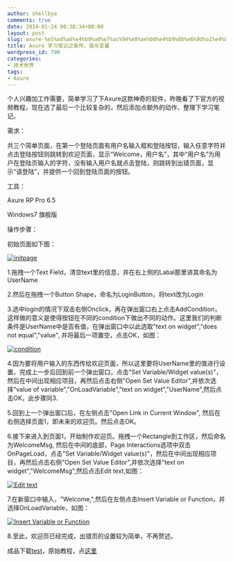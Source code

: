 ```yaml
---
author: shellbye
comments: true
date: 2014-01-24 00:38:34+00:00
layout: post
slug: axure-%e5%ad%a6%e4%b9%a0%e7%ac%94%e8%ae%b0%e4%b9%8b%e6%9d%a1%e4%bb%b6%e3%80%81%e5%80%bc%e4%b8%8e%e5%8f%98%e9%87%8f
title: Axure 学习笔记之条件、值与变量
wordpress_id: 790
categories:
- 技术世界
tags:
- Axure
---
```


个人兴趣加工作需要，简单学习了下Axure这款神奇的软件，昨晚看了下官方的视频教程，现在选了最后一个比较复杂的，然后添加点额外的动作，整理下学习笔记。

需求：

共三个简单页面，在第一个登陆页面有用户名输入框和登陆按钮，输入任意字符并点击登陆按钮则跳转到欢迎页面，显示“Welcome，用户名”，其中“用户名”为用户在登陆页输入的字符，没有输入用户名就点击登陆，则跳转到出错页面，显示“请登陆”，并提供一个回到登陆页面的按钮。

工具：

Axure RP Pro 6.5

Windows7 旗舰版[
](http://baijianguo-mystorage.stor.sinaapp.com/uploads/2014/01/主页.html)

操作步骤：

初始页面如下图：

[![initpage](http://baijianguo-mystorage.stor.sinaapp.com/uploads/2014/01/1-300x158.png)](http://baijianguo-mystorage.stor.sinaapp.com/uploads/2014/01/1.png)



1.拖拽一个Text Field，清空text里的信息，并在右上侧的Labal那里讲其命名为UserName

2.然后在拖拽一个Button Shape，命名为LoginButton，将text改为Login

3.选中login的情况下双击右侧Onclick，再在弹出窗口右上点击AddCondition，这样做的意义是使得按钮在不同的condition下做出不同的动作。这里我们的判断条件是UserName中是否有值，在弹出窗口中以此选取"text on widget","does not equal","value", 并将最后一项置空，点击OK，如图：

[![condition](http://baijianguo-mystorage.stor.sinaapp.com/uploads/2014/01/2-300x176.png)](http://baijianguo-mystorage.stor.sinaapp.com/uploads/2014/01/2.png)



4.因为要将用户输入的东西传给欢迎页面，所以这里要将UserName里的值进行设置，完成上一步后回到前一个弹出窗口，点击"Set Variable/Widget value(s)"，然后在中间出现相应项目，再然后点击右侧"Open Set Value Editor",并依次选择"value of variable","OnLoadVariable","text on widget","UserName",然后点击OK，此步骤同3.

5.回到上一个弹出窗口后，在左侧点击"Open Link in Current Window", 然后在右侧选择页面1，即未来的欢迎页。然后点击OK。

6.接下来进入到页面1，开始制作欢迎页。拖拽一个Rectangle到工作区，然后命名为WelcomeMsg, 然后在中间的底部，Page Interactions选项中双击OnPageLoad，点击"Set Variable/Widget value(s)"，然后在中间出现相应项目，再然后点击右侧"Open Set Value Editor",并依次选择"text on widget","WelcomeMsg",然后点击Edit text,如图：

[![Edit text](http://baijianguo-mystorage.stor.sinaapp.com/uploads/2014/01/3-300x176.png)](http://baijianguo-mystorage.stor.sinaapp.com/uploads/2014/01/3.png)



7.在新窗口中输入，"Welcome,",然后在左侧点击Insert Variable or Function，并选择OnLoadVariable，如图：

[![Insert Variable or Function](http://baijianguo-mystorage.stor.sinaapp.com/uploads/2014/01/4-300x279.png)](http://baijianguo-mystorage.stor.sinaapp.com/uploads/2014/01/4.png)



8.至此，欢迎页已经完成，出错页的设置较为简单，不再赘述。

成品下载[test](http://1.baijianguo.sinaapp.com/2014/01/24/axure-%e5%ad%a6%e4%b9%a0%e7%ac%94%e8%ae%b0%e4%b9%8b%e6%9d%a1%e4%bb%b6%e3%80%81%e5%80%bc%e4%b8%8e%e5%8f%98%e9%87%8f/test/)，原始教程，点[这里](http://www.axure.com/learn/core/conditions-values-variables)
